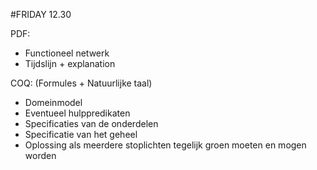 #FRIDAY 12.30
  
PDF:   
+ Functioneel netwerk    
+ Tijdslijn + explanation    

COQ:  (Formules + Natuurlijke taal)   
+ Domeinmodel  
+ Eventueel hulppredikaten   
+ Specificaties van de onderdelen  
+ Specificatie van het geheel  
+ Oplossing als meerdere stoplichten tegelijk groen moeten en mogen worden
